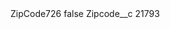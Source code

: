<?xml version="1.0" encoding="UTF-8"?>
<CustomMetadata xmlns="http://soap.sforce.com/2006/04/metadata" xmlns:xsi="http://www.w3.org/2001/XMLSchema-instance" xmlns:xsd="http://www.w3.org/2001/XMLSchema">
    <label>ZipCode726</label>
    <protected>false</protected>
    <values>
        <field>Zipcode__c</field>
        <value xsi:type="xsd:string">21793</value>
    </values>
</CustomMetadata>
